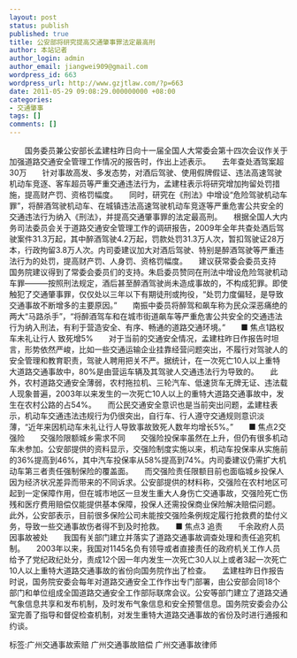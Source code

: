 ```yaml
---
layout: post
status: publish
published: true
title: 公安部将研究提高交通肇事罪法定最高刑
author: 本站记者
author_login: admin
author_email: jiangwei909@gmail.com
wordpress_id: 663
wordpress_url: http://www.gzjtlaw.com/?p=663
date: 2011-05-29 09:08:29.000000000 +08:00
categories:
- 交通肇事
tags: []
comments: []
---
```

　　国务委员兼公安部长孟建柱昨日向十一届全国人大常委会第十四次会议作关于加强道路交通安全管理工作情况的报告时，作出上述表示。　　去年查处酒驾案超30万　　针对事故高发、多发态势，对酒后驾驶、使用假牌假证、违法高速驾驶机动车竞逐、客车超员等严重交通违法行为，孟建柱表示将研究增加拘留处罚措施，提高财产罚、资格罚幅度。　　同时，研究在《刑法》中增设&ldquo;危险驾驶机动车罪&rdquo;，将醉酒驾驶机动车、在城镇违法高速驾驶机动车竞逐等严重危害公共安全的交通违法行为纳入《刑法》，并提高交通肇事罪的法定最高刑。　　根据全国人大内务司法委员会关于道路交通安全管理工作的调研报告，2009年全年共查处酒后驾驶案件31.3万起，其中醉酒驾驶4.2万起，罚款处罚31.3万人次，暂扣驾驶证28万本，行政拘留3.8万人次。内司委建议加大对酒后驾驶、特别是醉酒驾驶等严重违法行为的处罚，提高财产罚、人身罚、资格罚幅度。　　建议获常委会委员支持　　国务院建议得到了常委会委员们的支持。朱启委员赞同在刑法中增设危险驾驶机动车罪―――按照刑法规定，酒后甚至醉酒驾驶尚未造成事故的，不构成犯罪。即使触犯了交通肇事罪，仅仅处以三年以下有期徒刑或拘役，&ldquo;处罚力度偏轻，是导致交通事故不断增多的主要原因。&rdquo;　　南振中委员将醉驾和飙车称为民众深恶痛绝的两大&ldquo;马路杀手&rdquo;，&ldquo;将醉酒驾车和在城市街道飙车等严重危害公共安全的交通违法行为纳入刑法，有利于营造安全、有序、畅通的道路交通环境。&rdquo;　　■ 焦点1路权　　车未礼让行人 致死增5%　　对于当前的交通安全情况，孟建柱昨日作报告时坦言，形势依然严峻，比如一些交通运输企业挂靠经营问题突出，不履行对驾驶人的安全管理和教育职责，驾驶人聘用把关不严。据统计，在一次死亡10人以上重特大道路交通事故中，80%是由营运车辆及其驾驶人交通违法行为导致的。　　此外，农村道路交通安全薄弱，农村拖拉机、三轮汽车、低速货车无牌无证、违法载人现象普遍，2003年以来发生的一次死亡10人以上的重特大道路交通事故中，发生在农村公路的占54%。　　而公民交通安全意识也是当前突出问题，孟建柱表示，机动车交通违法违规行为仍很突出，自行车、行人遵守交通规则意识淡薄，&ldquo;近年来因机动车未礼让行人导致事故致死人数年均增长5%。&rdquo;　　■ 焦点2交强险　　交强险限额城乡需求不同　　交强险投保率虽然在上升，但仍有很多机动车未参加。公安部提供的资料显示，交强险制度实施以来，机动车投保率从实施前的36%提高到46%，其中汽车投保率从58%提高到74%。内司委建议仍需扩大机动车第三者责任强制保险的覆盖面。　　而交强险责任限额目前也面临城乡投保人因为经济状况差异而带来的不同诉求。公安部提供的材料称，交强险在农村地区可起到一定保障作用，但在城市地区一旦发生重大人身伤亡交通事故，交强险死亡伤残和医疗费用赔偿仅能提供基本保障，投保人还需投保商业保险解决赔偿问题。　　此外，公安部表示，目前很多保险公司未能按交强险条例规定履行抢救费的垫付义务，导致一些交通事故伤者得不到及时抢救。　　■ 焦点3 追责　　千余政府人员因事故被处　　我国有关部门建立并落实了道路交通事故调查处理和责任追究机制。　　2003年以来，我国对1145名负有领导或者直接责任的政府机关工作人员给予了党纪政纪处分，责成12个因一年内发生一次死亡30人以上或者3起一次死亡10人以上重特大道路交通事故的省份向国务院作出了检查。　　孟建柱昨日作报告时说，国务院安委会每年对道路交通安全工作作出专门部署，由公安部会同18个部门和单位组成全国道路交通安全工作部际联席会议。公安等部门建立了道路交通气象信息共享和发布机制，及时发布气象信息和安全预警信息。国务院安委会办公室完善了指导和督促检查机制，对发生重特大道路交通事故的省份及时进行通报和约谈。标签:广州交通事故索赔 广州交通事故赔偿 广州交通事故律师
